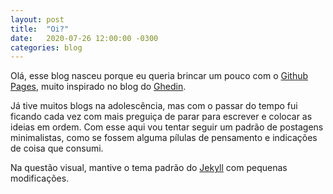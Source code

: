 ```yaml
---
layout: post
title:  "Oi?"
date:   2020-07-26 12:00:00 -0300
categories: blog
---
```


Olá, esse blog nasceu porque eu queria brincar um pouco com o [Github Pages][github-pages], muito inspirado no blog do [Ghedin][ghedin].

Já tive muitos blogs na adolescência, mas com o passar do tempo fui ficando cada vez com mais preguiça de parar para escrever e colocar as ideias em ordem. Com esse aqui vou tentar seguir um padrão de postagens minimalistas, como se fossem alguma pílulas de pensamento e indicações de coisa que consumi.

Na questão visual, mantive o tema padrão do [Jekyll] com pequenas modificações.

[ghedin]: https://blog.ghed.in/eu-refiz-um-blog/
[github-pages]: https://pages.github.com/
[jekyll]: https://jekyllrb.com/docs/